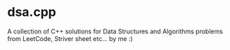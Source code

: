 # dsa.cpp

A collection of C++ solutions for Data Structures and Algorithms problems from LeetCode, Striver sheet etc... by me :)